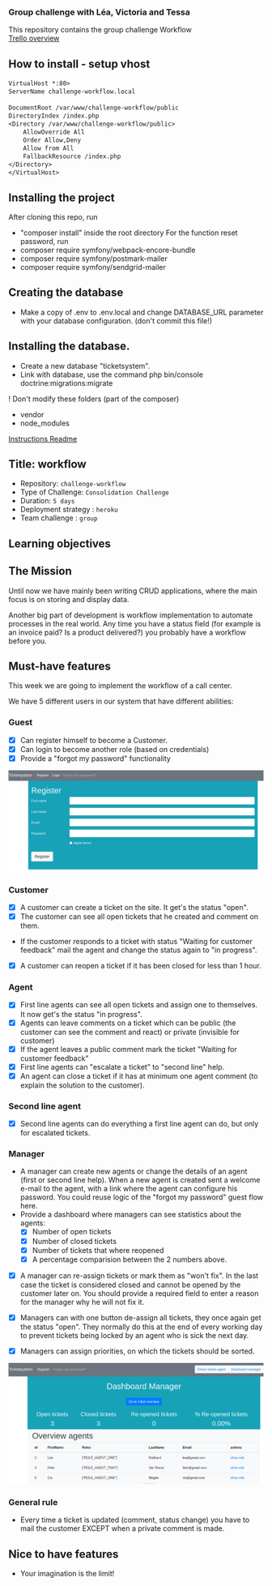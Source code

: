 ### Group challenge with Léa, Victoria and Tessa

This repository contains the group challenge Workflow 
<br>[Trello overview](https://trello.com/b/wjcTfNIf/group-challenge-ticket-system)

## How to install - setup vhost
```
VirtualHost *:80>
ServerName challenge-workflow.local

DocumentRoot /var/www/challenge-workflow/public
DirectoryIndex /index.php
<Directory /var/www/challenge-workflow/public>
    AllowOverride All
    Order Allow,Deny
    Allow from All
    FallbackResource /index.php
</Directory>
</VirtualHost>
```

## Installing the project

After cloning this repo, run
 - "composer install" inside the root directory
 For the function reset password, run
 - composer require symfony/webpack-encore-bundle
 - composer require symfony/postmark-mailer
 - composer require symfony/sendgrid-mailer
 
## Creating the database
 - Make a copy of .env to .env.local and change DATABASE_URL parameter with your database configuration. (don't commit this file!)
 
## Installing the database.
- Create a new database "ticketsystem".
- Link with database, use the command php bin/console doctrine:migrations:migrate

! Don't modify these folders (part of the composer)
 - vendor 
 - node_modules

[Instructions Readme](https://github.com/becodeorg/atw-giertz-3-23/tree/master/3.The-Mountain/2.symfony/5.group-project)
## Title: workflow

- Repository: `challenge-workflow`
- Type of Challenge: `Consolidation Challenge`
- Duration: `5 days`
- Deployment strategy : `heroku`
- Team challenge : `group`

## Learning objectives

## The Mission
Until now we have mainly been writing CRUD applications, where the main focus is on storing and display data.

Another big part of development is workflow implementation to automate processes in the real world. Any time you have a status field (for example is an invoice paid? Is a product delivered?) you probably have a workflow before you.

## Must-have features
This week we are going to implement the workflow of a call center. 

We have 5 different users in our system that have different abilities:

### Guest
- [x] Can register himself to become a Customer.
- [x] Can login to become another role (based on credentials)
- [x] Provide a "forgot my password" functionality

![register screenshot](screenshots/register.png)

### Customer
- [x] A customer can create a ticket on the site. It get's the status "open".
- [x] The customer can see all open tickets that he created and comment on them.
- If the customer responds to a ticket with status "Waiting for customer feedback" mail the agent and change the status again to "in progress".
- [x] A customer can reopen a ticket if it has been closed for less than 1 hour.

### Agent
- [x] First line agents can see all open tickets and assign one to themselves. It now get's the status "in progress".
- [x] Agents can leave comments on a ticket which can be public (the customer can see the comment and react) or private (invisible for customer)
- [x] If the agent leaves a public comment mark the ticket "Waiting for customer feedback"
- [x] First line agents can "escalate a ticket" to "second line" help.
- [x] An agent can close a ticket if it has at minimum one agent comment (to explain the solution to the customer).

### Second line agent
- [x] Second line agents can do everything a first line agent can do, but only for escalated tickets.

### Manager
- A manager can create new agents or change the details of an agent (first or second line help). When a new agent is created sent a welcome e-mail to the agent, with a link where the agent can configure his password. You could reuse logic of the "forgot my password" guest flow here.
- Provide a dashboard where managers can see statistics about the agents:
    - [x] Number of open tickets
    - [x] Number of closed tickets
    - [x] Number of tickets that where reopened
    - [x] A percentage comparision between the 2 numbers above.
- [x] A manager can re-assign tickets or mark them as "won't fix". In the last case the ticket is considered closed and cannot be opened by the customer later on. You should provide a required field to enter a reason for the manager why he will not fix it.

- [x] Managers can with one button de-assign all tickets, they once again get the status "open".
They normally do this at the end of every working day to prevent tickets being locked by an agent who is sick the next day.
- [x] Managers can assign priorities, on which the tickets should be sorted.

![dashboard screenshot](screenshots/dashboard.png)

### General rule
- Every time a ticket is updated (comment, status change) you have to mail the customer EXCEPT when a private comment is made.

## Nice to have features
- Your imagination is the limit!
